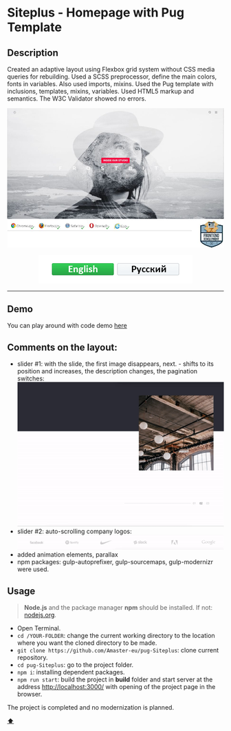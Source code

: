 # <a name='top'>Siteplus - Homepage with Pug Template</a>

## Description

Created an adaptive layout using Flexbox grid system without CSS media queries for rebuilding.
Used a SCSS preprocessor, define the main colors, fonts in variables. Also used imports, mixins.
Used the Pug template with inclusions, templates, mixins, variables.
Used HTML5 markup and semantics. The W3C Validator showed no errors.

![preview](https://github.com/Amaster-eu/pug-Siteplus/blob/master/src/img/intro.jpg)
![compatibility](https://github.com/Amaster-eu/pug-Siteplus/blob/master/src/img/compatible-4.jpg)

<p align="center">
  <a href="https://github.com/Amaster-eu/pug-Siteplus"><img src="https://github.com/Amaster-eu/pug-Siteplus/blob/master/src/img/language-en-active.png" /></a><a href="https://github.com/Amaster-eu/pug-Siteplus/blob/master/README_RU.md#top"><img src="https://github.com/Amaster-eu/pug-Siteplus/blob/master/src/img/language-ru-inactive.png" /></a>
</p>

---

## Demo

You can play around with code demo [here](https://amaster.eu/demo/pug-Siteplus/)

## Comments on the layout:

- slider #1: with the slide, the first image disappears, next. - shifts to its position and increases, the description changes, the pagination switches:
![pic](https://github.com/Amaster-eu/pug-Siteplus/blob/master/src/img/slider-big.gif)
- slider #2: auto-scrolling company logos:
![pic](https://github.com/Amaster-eu/pug-Siteplus/blob/master/src/img/slider-small.gif)
- added animation elements, parallax
- npm packages: gulp-autoprefixer, gulp-sourcemaps, gulp-modernizr were used.

## Usage

> **Node.js** and the package manager **npm** should be installed. If not: [nodejs.org](https://nodejs.org/en/).

- Open Terminal.
- `cd /YOUR-FOLDER`: change the current working directory to the location where you want the cloned directory to be made.
- `git clone https://github.com/Amaster-eu/pug-Siteplus`: clone current repository.
- `cd pug-Siteplus`: go to the project folder.
- `npm i`: installing dependent packages.
- `npm run start`: build the project in **build** folder and start server at the address [http://localhost:3000/](http://localhost:3000/) with opening of the project page in the browser. 

The project is completed and no modernization is planned.

**[⬆](#top)**
